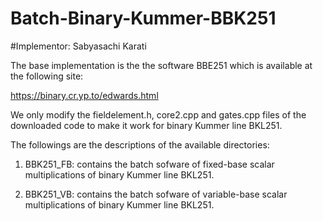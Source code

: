 # Batch-Binary-Kummer-BBK251
#Implementor: Sabyasachi Karati

The base implementation is the the software BBE251 which is available at
the following site:

https://binary.cr.yp.to/edwards.html

We only modify the fieldelement.h, core2.cpp and gates.cpp files of the 
downloaded code to make it work for binary Kummer line BKL251. 

The followings are the descriptions of the available directories:

1. BBK251_FB: contains the batch sofware of fixed-base scalar multiplications
of binary Kummer line BKL251.

2. BBK251_VB: contains the batch sofware of variable-base scalar multiplications
of binary Kummer line BKL251.
